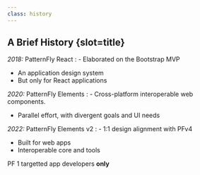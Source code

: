 ```yaml
---
class: history
---
```

## A Brief History {slot=title}

*2018:* PatternFly React
: - Elaborated on the Bootstrap MVP
  - An application design system
  - But only for React applications

*2020:* PatternFly Elements
: - Cross-platform interoperable web components.
  - Parallel effort, with divergent goals and UI needs

*2022:* PatternFly Elements v2
: - 1:1 design alignment with PFv4
  - Built for web apps
  - Interoperable core and tools


<div slot="notes">

PF 1 targetted app developers **only**

</div>
